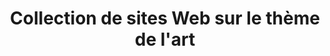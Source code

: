 ---
layout: inspirer-sites-web_index
title: Collection de sites Web sur le thème de l'art
tags: sites-web-themes-art
permalink: /inspiration/sites-web/themes/art/
intro:
text-twtr: En train d'explorer la collection de sites Web sur le thème de l'art v/ @MagDuWebdesign
current_nav: all
---